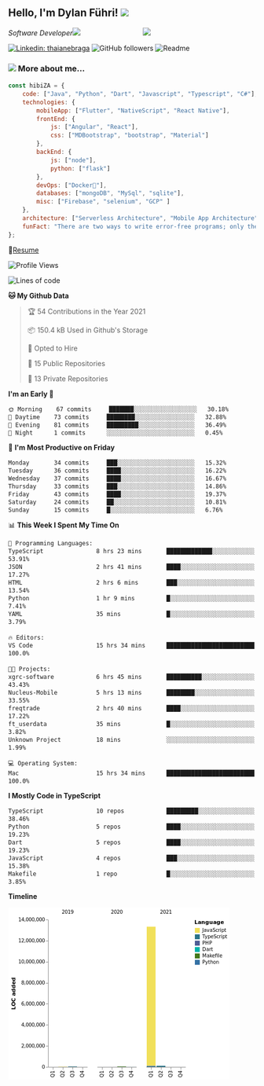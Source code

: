 <h2>Hello, I'm Dylan Führi! <img src="https://media.giphy.com/media/12oufCB0MyZ1Go/giphy.gif" width="50"></h2>
<img align='right' src="https://media.giphy.com/media/836HiJc7pgzy8iNXCn/giphy.gif" width="230">
<p><em>Software Developer</a><img src="https://media.giphy.com/media/WUlplcMpOCEmTGBtBW/giphy.gif" width="30"> 
</em></p>

[![Linkedin: thaianebraga](https://img.shields.io/badge/-Dylan-blue?style=flat-square&logo=Linkedin&logoColor=white&link=https://www.linkedin.com/in/dylan-fuhri/)](https://www.linkedin.com/in/dylan-fuhri/)
![GitHub followers](https://img.shields.io/github/followers/HibiZA?style=social)
![Readme](https://github.com/HibiZA/HibiZA/workflows/Readme/badge.svg)

### <img src="https://media.giphy.com/media/VgCDAzcKvsR6OM0uWg/giphy.gif" width="50"> More about me...  

```javascript
const hibiZA = {
    code: ["Java", "Python", "Dart", "Javascript", "Typescript", "C#"],
    technologies: {
        mobileApp: ["Flutter", "NativeScript", "React Native"],
        frontEnd: {
            js: ["Angular", "React"],
            css: ["MDBootstrap", "bootstrap", "Material"]
        },
        backEnd: {
            js: ["node"],
            python: ["flask"]
        },
        devOps: ["Docker🐳"],
        databases: ["mongoDB", "MySql", "sqlite"],
        misc: ["Firebase", "selenium", "GCP" ]
    },
    architecture: ["Serverless Architecture", "Mobile App Architecture"],
    funFact: "There are two ways to write error-free programs; only the third one works"
};
```
📝[Resume](https://drive.google.com/file/d/1RjxKCcvUeoyYgnL_eCwQ9zay77Ayr0Xu/view?usp=sharing)
<!--START_SECTION:waka-->
![Profile Views](http://img.shields.io/badge/Profile%20Views-0-blue)

![Lines of code](https://img.shields.io/badge/From%20Hello%20World%20I%27ve%20Written-13.6%20million%20lines%20of%20code-blue)

**🐱 My Github Data** 

> 🏆 54 Contributions in the Year 2021
 > 
> 📦 150.4 kB Used in Github's Storage 
 > 
> 💼 Opted to Hire
 > 
> 📜 15 Public Repositories 
 > 
> 🔑 13 Private Repositories  
 > 
**I'm an Early 🐤** 

```text
🌞 Morning    67 commits     ███████░░░░░░░░░░░░░░░░░░   30.18% 
🌆 Daytime    73 commits     ████████░░░░░░░░░░░░░░░░░   32.88% 
🌃 Evening    81 commits     █████████░░░░░░░░░░░░░░░░   36.49% 
🌙 Night      1 commits      ░░░░░░░░░░░░░░░░░░░░░░░░░   0.45%

```
📅 **I'm Most Productive on Friday** 

```text
Monday       34 commits     ███░░░░░░░░░░░░░░░░░░░░░░   15.32% 
Tuesday      36 commits     ████░░░░░░░░░░░░░░░░░░░░░   16.22% 
Wednesday    37 commits     ████░░░░░░░░░░░░░░░░░░░░░   16.67% 
Thursday     33 commits     ███░░░░░░░░░░░░░░░░░░░░░░   14.86% 
Friday       43 commits     ████░░░░░░░░░░░░░░░░░░░░░   19.37% 
Saturday     24 commits     ██░░░░░░░░░░░░░░░░░░░░░░░   10.81% 
Sunday       15 commits     █░░░░░░░░░░░░░░░░░░░░░░░░   6.76%

```


📊 **This Week I Spent My Time On** 

```text
💬 Programming Languages: 
TypeScript               8 hrs 23 mins       █████████████░░░░░░░░░░░░   53.91% 
JSON                     2 hrs 41 mins       ████░░░░░░░░░░░░░░░░░░░░░   17.27% 
HTML                     2 hrs 6 mins        ███░░░░░░░░░░░░░░░░░░░░░░   13.54% 
Python                   1 hr 9 mins         █░░░░░░░░░░░░░░░░░░░░░░░░   7.41% 
YAML                     35 mins             █░░░░░░░░░░░░░░░░░░░░░░░░   3.79%

🔥 Editors: 
VS Code                  15 hrs 34 mins      █████████████████████████   100.0%

🐱‍💻 Projects: 
xgrc-software            6 hrs 45 mins       ██████████░░░░░░░░░░░░░░░   43.43% 
Nucleus-Mobile           5 hrs 13 mins       ████████░░░░░░░░░░░░░░░░░   33.55% 
freqtrade                2 hrs 40 mins       ████░░░░░░░░░░░░░░░░░░░░░   17.22% 
ft_userdata              35 mins             █░░░░░░░░░░░░░░░░░░░░░░░░   3.82% 
Unknown Project          18 mins             ░░░░░░░░░░░░░░░░░░░░░░░░░   1.99%

💻 Operating System: 
Mac                      15 hrs 34 mins      █████████████████████████   100.0%

```

**I Mostly Code in TypeScript** 

```text
TypeScript               10 repos            █████████░░░░░░░░░░░░░░░░   38.46% 
Python                   5 repos             ████░░░░░░░░░░░░░░░░░░░░░   19.23% 
Dart                     5 repos             ████░░░░░░░░░░░░░░░░░░░░░   19.23% 
JavaScript               4 repos             ███░░░░░░░░░░░░░░░░░░░░░░   15.38% 
Makefile                 1 repo              █░░░░░░░░░░░░░░░░░░░░░░░░   3.85%

```


**Timeline**

![Chart not found](https://raw.githubusercontent.com/HibiZA/HibiZA/master/charts/bar_graph.png) 


<!--END_SECTION:waka-->
